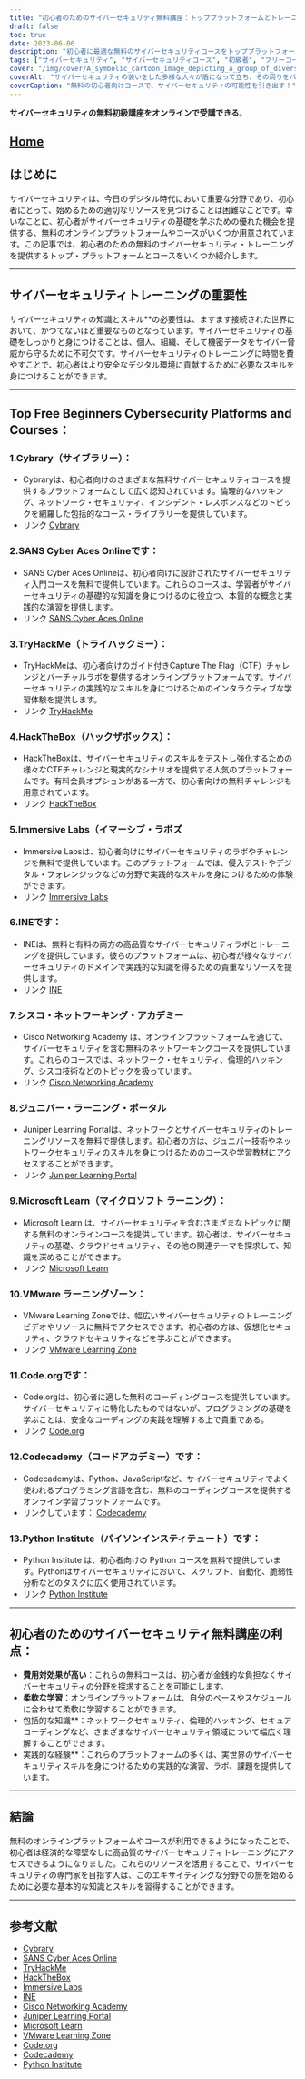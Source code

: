 ```yaml
---
title: "初心者のためのサイバーセキュリティ無料講座：トッププラットフォームとトレーニング"
draft: false
toc: true
date: 2023-06-06
description: "初心者に最適な無料のサイバーセキュリティコースをトッププラットフォームで発見し、この重要な分野への道を歩み始めましょう。"
tags: ["サイバーセキュリティ", "サイバーセキュリティコース", "初級者", "フリーコース", "オンラインプラットフォーム", "サイバーセキュリティトレーニング", "学習資源", "ネットワークセキュリティ", "倫理的ハッキング", "えんぎ", "実技", "実地体験", "サイバーセキュリティの基礎知識", "サイブラリー", "SANS Cyber Aces Online", "TryHackMe（トライハックミー", "ハックザボックス", "イマーシブ・ラボ", "アイエヌイー", "シスコネットワーキングアカデミー", "ジュニパー・ラーニング・ポータル", "Microsoft Learn", "VMware Learning Zone", "コード・オルグ", "コーデカデミー", "パイソンインスティテュート", "コスト・オブ・ラーニング", "だんりょくきょういく", "博識", "サイバーセキュリティの実地経験"]
cover: "/img/cover/A_symbolic_cartoon_image_depicting_a_group_of_diverse_indiv.png"
coverAlt: "サイバーセキュリティの装いをした多様な人々が盾になって立ち、その周りをバイナリーコードとロックアイコンが取り囲む様子を描いたシンボリックな漫画画像で、デジタル領域での結束と保護の重要性を強調しています。"
coverCaption: "無料の初心者向けコースで、サイバーセキュリティの可能性を引き出す！"
---
```


**サイバーセキュリティの無料初級講座をオンラインで受講できる**。

## [Home](/cyber-security-career-playbook-start/)

## はじめに
サイバーセキュリティは、今日のデジタル時代において重要な分野であり、初心者にとって、始めるための適切なリソースを見つけることは困難なことです。幸いなことに、初心者がサイバーセキュリティの基礎を学ぶための優れた機会を提供する、無料のオンラインプラットフォームやコースがいくつか用意されています。この記事では、初心者のための無料のサイバーセキュリティ・トレーニングを提供するトップ・プラットフォームとコースをいくつか紹介します。

______

## サイバーセキュリティトレーニングの重要性
サイバーセキュリティの知識とスキル**の必要性は、ますます接続された世界において、かつてないほど重要なものとなっています。サイバーセキュリティの基礎をしっかりと身につけることは、個人、組織、そして機密データをサイバー脅威から守るために不可欠です。サイバーセキュリティのトレーニングに時間を費やすことで、初心者はより安全なデジタル環境に貢献するために必要なスキルを身につけることができます。

______

## Top Free Beginners Cybersecurity Platforms and Courses：

### 1.Cybrary（サイブラリー）：
- Cybraryは、初心者向けのさまざまな無料サイバーセキュリティコースを提供するプラットフォームとして広く認知されています。倫理的なハッキング、ネットワーク・セキュリティ、インシデント・レスポンスなどのトピックを網羅した包括的なコース・ライブラリーを提供しています。
- リンク [Cybrary](https://www.cybrary.it/)

### 2.SANS Cyber Aces Onlineです：
- SANS Cyber Aces Onlineは、初心者向けに設計されたサイバーセキュリティ入門コースを無料で提供しています。これらのコースは、学習者がサイバーセキュリティの基礎的な知識を身につけるのに役立つ、本質的な概念と実践的な演習を提供します。
- リンク [SANS Cyber Aces Online](https://www.cyberaces.org/)

### 3.TryHackMe（トライハックミー）：
- TryHackMeは、初心者向けのガイド付きCapture The Flag（CTF）チャレンジとバーチャルラボを提供するオンラインプラットフォームです。サイバーセキュリティの実践的なスキルを身につけるためのインタラクティブな学習体験を提供します。
- リンク [TryHackMe](https://tryhackme.com/)

### 4.HackTheBox（ハックザボックス）：
- HackTheBoxは、サイバーセキュリティのスキルをテストし強化するための様々なCTFチャレンジと現実的なシナリオを提供する人気のプラットフォームです。有料会員オプションがある一方で、初心者向けの無料チャレンジも用意されています。
- リンク [HackTheBox](https://www.hackthebox.eu/)

### 5.Immersive Labs（イマーシブ・ラボズ
- Immersive Labsは、初心者向けにサイバーセキュリティのラボやチャレンジを無料で提供しています。このプラットフォームでは、侵入テストやデジタル・フォレンジックなどの分野で実践的なスキルを身につけるための体験ができます。
- リンク [Immersive Labs](https://www.immersivelabs.com/)

### 6.INEです：
- INEは、無料と有料の両方の高品質なサイバーセキュリティラボとトレーニングを提供しています。彼らのプラットフォームは、初心者が様々なサイバーセキュリティのドメインで実践的な知識を得るための貴重なリソースを提供します。
- リンク [INE](https://ine.com/)

### 7.シスコ・ネットワーキング・アカデミー
- Cisco Networking Academy は、オンラインプラットフォームを通じて、サイバーセキュリティを含む無料のネットワーキングコースを提供しています。これらのコースでは、ネットワーク・セキュリティ、倫理的ハッキング、シスコ技術などのトピックを扱っています。
- リンク [Cisco Networking Academy](https://www.cisco.com/c/m/en_sg/partners/cisco-networking-academy/index.html)

### 8.ジュニパー・ラーニング・ポータル
- Juniper Learning Portalは、ネットワークとサイバーセキュリティのトレーニングリソースを無料で提供します。初心者の方は、ジュニパー技術やネットワークセキュリティのスキルを身につけるためのコースや学習教材にアクセスすることができます。
- リンク [Juniper Learning Portal](https://learningportal.juniper.net/juniper/default.aspx)

### 9.Microsoft Learn（マイクロソフト ラーニング）：
- Microsoft Learn は、サイバーセキュリティを含むさまざまなトピックに関する無料のオンラインコースを提供しています。初心者は、サイバーセキュリティの基礎、クラウドセキュリティ、その他の関連テーマを探求して、知識を深めることができます。
- リンク [Microsoft Learn](https://docs.microsoft.com/en-us/learn/)

### 10.VMware ラーニングゾーン：
- VMware Learning Zoneでは、幅広いサイバーセキュリティのトレーニングビデオやリソースに無料でアクセスできます。初心者の方は、仮想化セキュリティ、クラウドセキュリティなどを学ぶことができます。
- リンク [VMware Learning Zone](https://www.vmware.com/education-services/learning-zone.html)

### 11.Code.orgです：
- Code.orgは、初心者に適した無料のコーディングコースを提供しています。サイバーセキュリティに特化したものではないが、プログラミングの基礎を学ぶことは、安全なコーディングの実践を理解する上で貴重である。
- リンク [Code.org](https://studio.code.org/courses)

### 12.Codecademy（コードアカデミー）です：
- Codecademyは、Python、JavaScriptなど、サイバーセキュリティでよく使われるプログラミング言語を含む、無料のコーディングコースを提供するオンライン学習プラットフォームです。
- リンクしています： [Codecademy](https://www.codecademy.com/)

### 13.Python Institute（パイソンインスティテュート）です：
- Python Institute は、初心者向けの Python コースを無料で提供しています。Pythonはサイバーセキュリティにおいて、スクリプト、自動化、脆弱性分析などのタスクに広く使用されています。
- リンク [Python Institute](https://pythoninstitute.org/free-python-courses/)

______

## 初心者のためのサイバーセキュリティ無料講座の利点：
- **費用対効果が高い**：これらの無料コースは、初心者が金銭的な負担なくサイバーセキュリティの分野を探求することを可能にします。
- **柔軟な学習**：オンラインプラットフォームは、自分のペースやスケジュールに合わせて柔軟に学習することができます。
- 包括的な知識**：ネットワークセキュリティ、倫理的ハッキング、セキュアコーディングなど、さまざまなサイバーセキュリティ領域について幅広く理解することができます。
- 実践的な経験**：これらのプラットフォームの多くは、実世界のサイバーセキュリティスキルを身につけるための実践的な演習、ラボ、課題を提供しています。

______

## 結論
無料のオンラインプラットフォームやコースが利用できるようになったことで、初心者は経済的な障壁なしに高品質のサイバーセキュリティトレーニングにアクセスできるようになりました。これらのリソースを活用することで、サイバーセキュリティの専門家を目指す人は、このエキサイティングな分野での旅を始めるために必要な基本的な知識とスキルを習得することができます。

______

## 参考文献
- [Cybrary](https://www.cybrary.it/)
- [SANS Cyber Aces Online](https://www.cyberaces.org/)
- [TryHackMe](https://tryhackme.com/)
- [HackTheBox](https://www.hackthebox.eu/)
- [Immersive Labs](https://www.immersivelabs.com/)
- [INE](https://ine.com/)
- [Cisco Networking Academy](https://www.cisco.com/c/m/en_sg/partners/cisco-networking-academy/index.html)
- [Juniper Learning Portal](https://learningportal.juniper.net/juniper/default.aspx)
- [Microsoft Learn](https://docs.microsoft.com/en-us/learn/)
- [VMware Learning Zone](https://www.vmware.com/education-services/learning-zone.html)
- [Code.org](https://studio.code.org/courses)
- [Codecademy](https://www.codecademy.com/)
- [Python Institute](https://pythoninstitute.org/free-python-courses/)